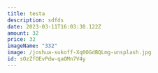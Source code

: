 ```yaml
---
title: testa
description: sdfds
date: 2023-03-11T16:03:30.122Z
amount: 32
price: 32
imageName: "332"
image: /joshua-sukoff-Xq0OGdBQLmg-unsplash.jpg
id: sOzZfOEvPdw-qaOMn7V4y
---
```


